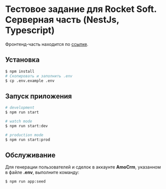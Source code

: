 # Тестовое задание для Rocket Soft. Серверная часть (NestJs, Typescript)

Фронтенд-часть находится по [ссылке](https://github.com/dijeth-example-tasks/rocket-ui).

## Установка

```bash
$ npm install
# Скопировать и заполнить .env
$ cp .env.example .env
```

## Запуск приложения

```bash
# development
$ npm run start

# watch mode
$ npm run start:dev

# production mode
$ npm run start:prod
```

## Обслуживание

Для генерации пользователей и сделок в аккаунте **AmoCrm**, указанном в файле **.env**, выполните команду:

```bash
$ npm run app:seed
```
